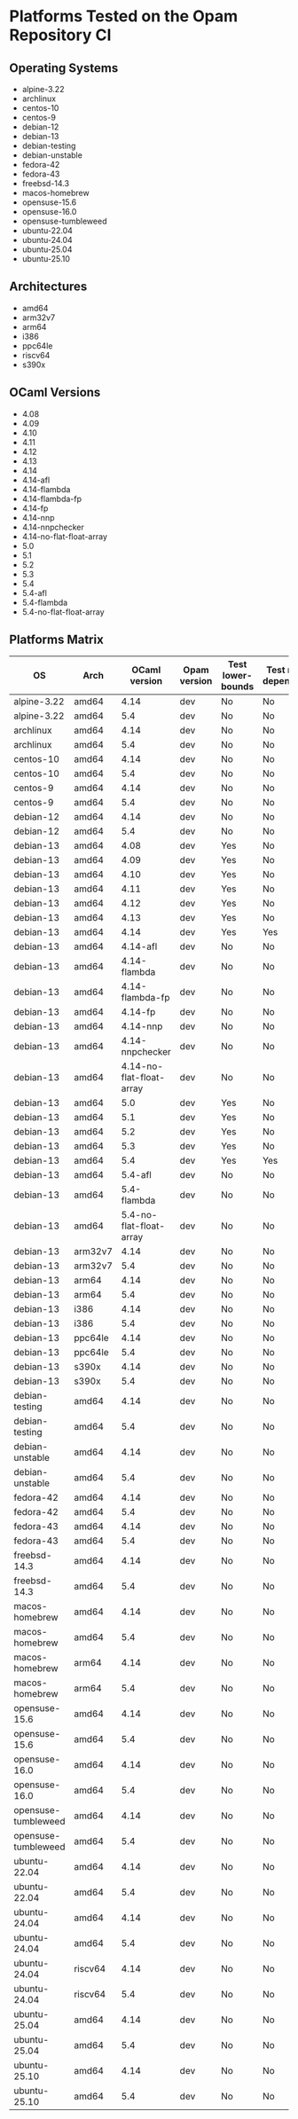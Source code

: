 # Platforms Tested on the Opam Repository CI

## Operating Systems

- alpine-3.22
- archlinux
- centos-10
- centos-9
- debian-12
- debian-13
- debian-testing
- debian-unstable
- fedora-42
- fedora-43
- freebsd-14.3
- macos-homebrew
- opensuse-15.6
- opensuse-16.0
- opensuse-tumbleweed
- ubuntu-22.04
- ubuntu-24.04
- ubuntu-25.04
- ubuntu-25.10

## Architectures

- amd64
- arm32v7
- arm64
- i386
- ppc64le
- riscv64
- s390x

## OCaml Versions

- 4.08
- 4.09
- 4.10
- 4.11
- 4.12
- 4.13
- 4.14
- 4.14-afl
- 4.14-flambda
- 4.14-flambda-fp
- 4.14-fp
- 4.14-nnp
- 4.14-nnpchecker
- 4.14-no-flat-float-array
- 5.0
- 5.1
- 5.2
- 5.3
- 5.4
- 5.4-afl
- 5.4-flambda
- 5.4-no-flat-float-array

## Platforms Matrix

|  OS | Arch | OCaml version |Opam version | Test lower-bounds | Test reverse dependencies |
| --- | --- | --- | --- | --- | --- |
| alpine-3.22 | amd64 | 4.14 | dev | No | No |
| alpine-3.22 | amd64 | 5.4 | dev | No | No |
| archlinux | amd64 | 4.14 | dev | No | No |
| archlinux | amd64 | 5.4 | dev | No | No |
| centos-10 | amd64 | 4.14 | dev | No | No |
| centos-10 | amd64 | 5.4 | dev | No | No |
| centos-9 | amd64 | 4.14 | dev | No | No |
| centos-9 | amd64 | 5.4 | dev | No | No |
| debian-12 | amd64 | 4.14 | dev | No | No |
| debian-12 | amd64 | 5.4 | dev | No | No |
| debian-13 | amd64 | 4.08 | dev | Yes | No |
| debian-13 | amd64 | 4.09 | dev | Yes | No |
| debian-13 | amd64 | 4.10 | dev | Yes | No |
| debian-13 | amd64 | 4.11 | dev | Yes | No |
| debian-13 | amd64 | 4.12 | dev | Yes | No |
| debian-13 | amd64 | 4.13 | dev | Yes | No |
| debian-13 | amd64 | 4.14 | dev | Yes | Yes |
| debian-13 | amd64 | 4.14-afl | dev | No | No |
| debian-13 | amd64 | 4.14-flambda | dev | No | No |
| debian-13 | amd64 | 4.14-flambda-fp | dev | No | No |
| debian-13 | amd64 | 4.14-fp | dev | No | No |
| debian-13 | amd64 | 4.14-nnp | dev | No | No |
| debian-13 | amd64 | 4.14-nnpchecker | dev | No | No |
| debian-13 | amd64 | 4.14-no-flat-float-array | dev | No | No |
| debian-13 | amd64 | 5.0 | dev | Yes | No |
| debian-13 | amd64 | 5.1 | dev | Yes | No |
| debian-13 | amd64 | 5.2 | dev | Yes | No |
| debian-13 | amd64 | 5.3 | dev | Yes | No |
| debian-13 | amd64 | 5.4 | dev | Yes | Yes |
| debian-13 | amd64 | 5.4-afl | dev | No | No |
| debian-13 | amd64 | 5.4-flambda | dev | No | No |
| debian-13 | amd64 | 5.4-no-flat-float-array | dev | No | No |
| debian-13 | arm32v7 | 4.14 | dev | No | No |
| debian-13 | arm32v7 | 5.4 | dev | No | No |
| debian-13 | arm64 | 4.14 | dev | No | No |
| debian-13 | arm64 | 5.4 | dev | No | No |
| debian-13 | i386 | 4.14 | dev | No | No |
| debian-13 | i386 | 5.4 | dev | No | No |
| debian-13 | ppc64le | 4.14 | dev | No | No |
| debian-13 | ppc64le | 5.4 | dev | No | No |
| debian-13 | s390x | 4.14 | dev | No | No |
| debian-13 | s390x | 5.4 | dev | No | No |
| debian-testing | amd64 | 4.14 | dev | No | No |
| debian-testing | amd64 | 5.4 | dev | No | No |
| debian-unstable | amd64 | 4.14 | dev | No | No |
| debian-unstable | amd64 | 5.4 | dev | No | No |
| fedora-42 | amd64 | 4.14 | dev | No | No |
| fedora-42 | amd64 | 5.4 | dev | No | No |
| fedora-43 | amd64 | 4.14 | dev | No | No |
| fedora-43 | amd64 | 5.4 | dev | No | No |
| freebsd-14.3 | amd64 | 4.14 | dev | No | No |
| freebsd-14.3 | amd64 | 5.4 | dev | No | No |
| macos-homebrew | amd64 | 4.14 | dev | No | No |
| macos-homebrew | amd64 | 5.4 | dev | No | No |
| macos-homebrew | arm64 | 4.14 | dev | No | No |
| macos-homebrew | arm64 | 5.4 | dev | No | No |
| opensuse-15.6 | amd64 | 4.14 | dev | No | No |
| opensuse-15.6 | amd64 | 5.4 | dev | No | No |
| opensuse-16.0 | amd64 | 4.14 | dev | No | No |
| opensuse-16.0 | amd64 | 5.4 | dev | No | No |
| opensuse-tumbleweed | amd64 | 4.14 | dev | No | No |
| opensuse-tumbleweed | amd64 | 5.4 | dev | No | No |
| ubuntu-22.04 | amd64 | 4.14 | dev | No | No |
| ubuntu-22.04 | amd64 | 5.4 | dev | No | No |
| ubuntu-24.04 | amd64 | 4.14 | dev | No | No |
| ubuntu-24.04 | amd64 | 5.4 | dev | No | No |
| ubuntu-24.04 | riscv64 | 4.14 | dev | No | No |
| ubuntu-24.04 | riscv64 | 5.4 | dev | No | No |
| ubuntu-25.04 | amd64 | 4.14 | dev | No | No |
| ubuntu-25.04 | amd64 | 5.4 | dev | No | No |
| ubuntu-25.10 | amd64 | 4.14 | dev | No | No |
| ubuntu-25.10 | amd64 | 5.4 | dev | No | No |
